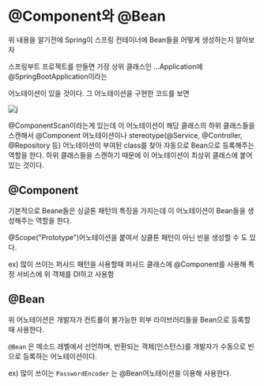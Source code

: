 # @Component와 @Bean

위 내용을 알기전에 Spring이 스프링 컨테이너에 Bean들을 어떻게 생성하는지 알아보자
 
스프링부트 프로젝트를 만들면 가장 상위 클래스인 …Application에 @SpringBootApplication이라는 
 
어노테이션이 있을 것이다. 그 어노테이션을 구현한 코드를 보면

![j](https://github.com/tedsoftj1123/Backend_study/blob/main/images/%08main.png)

@ComponentScan이라는게 있는데 이 어노테이션이 해당 클래스의 하위 클래스들을 스캔해서 @Component 어노테이션이나 stereotype(@Service, @Controller, @Repository 등) 어노테이션이 부여된 class를 찾아 자동으로 Bean으로 등록해주는 역할을 한다. 하위 클래스들을 스캔하기 때문에 이 어노테이션이 최상위 클래스에 붙어있는 것이다.

## @Component

기본적으로 Beane들은 싱글톤 패턴의 특징을 가지는데 이 어노테이션이 Bean들을 생성해주는 역할을 한다.

@Scope("Prototype")어노테이션을 붙여서 싱클톤 패턴이 아닌 빈을 생성할 수 도 있다.

ex) 많이 쓰이는 퍼사드 패턴을 사용할때 퍼사드 클래스에 @Component를 사용해 특정 서비스에 위 객체를 DI하고 사용함

## @Bean

위 어노테이션은 개발자가 컨트롤이 불가능한 외부 라이브러리들을 Bean으로 등록할 때 사용한다.

`@Bean`
은 메소드 레벨에서 선언하며, 반환되는 객체(인스턴스)를 개발자가 수동으로 빈으로 등록하는 어노테이션이다.

ex) 많이 쓰이는 `PasswordEncoder` 는 @Bean어노테이션을 이용해 사용한다.
